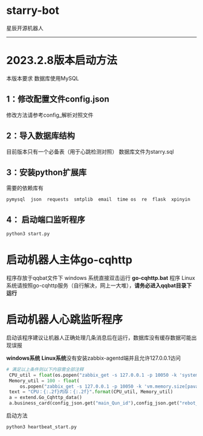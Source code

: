 # starry-bot
星辰开源机器人

---
# 2023.2.8版本启动方法
本版本要求
数据库使用MySQL
## 1：修改配置文件config.json
修改方法请参考config_解析对照文件
## 2：导入数据库结构
目前版本只有一个必备表（用于心跳检测对照）
数据库文件为starry.sql
## 3：安装python扩展库
需要的依赖库有
```
pymysql  json  requests  smtplib  email  time os  re  flask  xpinyin 
```
## 4： 启动端口监听程序
```python
python3 start.py
```
# 启动机器人主体go-cqhttp
程序存放于qqbat文件下
windows 系统直接双击运行 **go-cqhttp.bat** 程序
Linux系统请按照go-cqhttp服务（自行解决，网上一大堆），**请务必进入qqbat目录下运行**

# 启动机器人心跳监听程序
启动该程序建议让机器人正确处理几条消息后在运行，数据库没有缓存数据可能出现误报

**windows系统** **Linux系统**没有安装zabbix-agentd端并且允许127.0.0.1访问

```python
# 满足以上条件则以下内容需全部注释
 CPU_util = float(os.popen("zabbix_get -s 127.0.0.1 -p 10050 -k 'system.cpu.util'").read().split()[0])
 Memory_util = 100 - float(
     os.popen("zabbix_get -s 127.0.0.1 -p 10050 -k 'vm.memory.size[pavailable]'").read().split()[0])
 text = "CPU：{:.2f}内存：{:.2f}".format(CPU_util, Memory_util)
 a = extend.Go_Cqhttp_data()
 a.business_card(config_json.get("main_Qun_id"),config_json.get("rebot_id"), text)
```
启动方法
```python
python3 heartbeat_start.py
```

